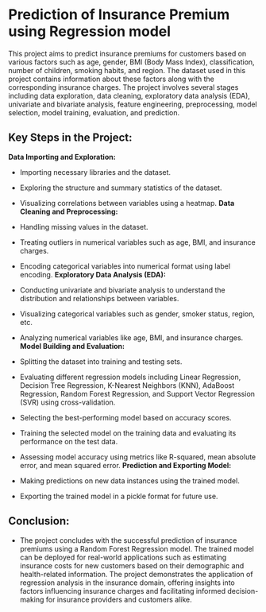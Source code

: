 
# Prediction of Insurance Premium using Regression model

This project aims to predict insurance premiums for customers based on various factors such as age, gender, BMI (Body Mass Index), classification, number of children, smoking habits, and region. The dataset used in this project contains information about these factors along with the corresponding insurance charges. The project involves several stages including data exploration, data cleaning, exploratory data analysis (EDA), univariate and bivariate analysis, feature engineering, preprocessing, model selection, model training, evaluation, and prediction.


## Key Steps in the Project:
**Data Importing and Exploration:** 
- Importing necessary libraries and the dataset.
- Exploring the structure and summary statistics of the dataset.
- Visualizing correlations between variables using a heatmap.
**Data Cleaning and Preprocessing:** 
- Handling missing values in the dataset.
- Treating outliers in numerical variables such as age, BMI, and insurance charges.
- Encoding categorical variables into numerical format using label encoding.
**Exploratory Data Analysis (EDA):**
- Conducting univariate and bivariate analysis to understand the distribution and relationships between variables.
- Visualizing categorical variables such as gender, smoker status, region, etc.
- Analyzing numerical variables like age, BMI, and insurance charges.
**Model Building and Evaluation:**

- Splitting the dataset into training and testing sets.
- Evaluating different regression models including Linear Regression, Decision Tree Regression, K-Nearest Neighbors (KNN), AdaBoost Regression, Random Forest Regression, and Support Vector Regression (SVR) using cross-validation.
- Selecting the best-performing model based on accuracy scores.
- Training the selected model on the training data and evaluating its performance on the test data.
- Assessing model accuracy using metrics like R-squared, mean absolute error, and mean squared error.
**Prediction and Exporting Model:**
- Making predictions on new data instances using the trained model.
- Exporting the trained model in a pickle format for future use.

## Conclusion:
- The project concludes with the successful prediction of insurance premiums using a Random Forest Regression model. The trained model can be deployed for real-world applications such as estimating insurance costs for new customers based on their demographic and health-related information. The project demonstrates the application of regression analysis in the insurance domain, offering insights into factors influencing insurance charges and facilitating informed decision-making for insurance providers and customers alike.